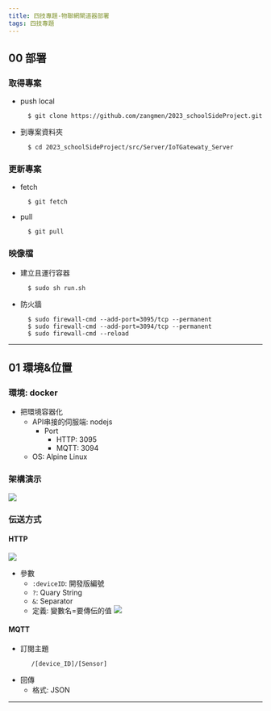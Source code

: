```yaml
---
title: 四技專題-物聯網閘道器部署
tags: 四技專題
---
```

## 00 部署
### 取得專案
- push local 
  ```
    $ git clone https://github.com/zangmen/2023_schoolSideProject.git
  ```
- 到專案資料夾
  ```
    $ cd 2023_schoolSideProject/src/Server/IoTGatewaty_Server
  ```
### 更新專案
- fetch
  ```
    $ git fetch
  ```
- pull
  ```
    $ git pull
  ```
### 映像檔
- 建立且運行容器
  ```
    $ sudo sh run.sh
  ```
- 防火牆
  ```
    $ sudo firewall-cmd --add-port=3095/tcp --permanent
    $ sudo firewall-cmd --add-port=3094/tcp --permanent
    $ sudo firewall-cmd --reload
  ```
---
## 01 環境&位置
### 環境: docker
- 把環境容器化
  * API串接的伺服端: nodejs
    * Port
      * HTTP: 3095
      * MQTT: 3094 
  * OS: Alpine Linux
### 架構演示
![](https://i.imgur.com/Kxq8OFv.png)
### 伝送方式
#### HTTP 
![](https://i.imgur.com/3GlPMjG.png)
- 參數
  * `:deviceID`: 開發版編號
  * `?`: Quary String
  * `&`: Separator
  * 定義: 變數名=要傳伝的值
![](https://i.imgur.com/WNnxPKK.png)
#### MQTT
- 訂閱主題
  ```
     /[device_ID]/[Sensor]
  ```
- 回傳
  * 格式: JSON
---